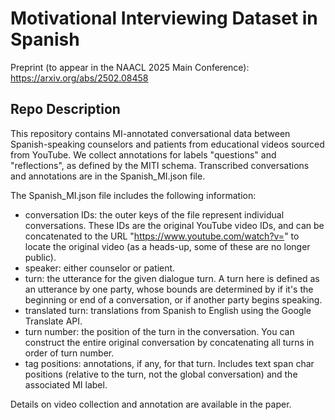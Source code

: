 
# Motivational Interviewing Dataset in Spanish 

Preprint (to appear in the NAACL 2025 Main Conference): https://arxiv.org/abs/2502.08458

## Repo Description

This repository contains MI-annotated conversational data between Spanish-speaking counselors and patients from educational videos sourced from YouTube. We collect annotations for labels "questions" and "reflections", as defined by the MITI schema. Transcribed conversations and annotations are in the Spanish_MI.json file. 

The Spanish_MI.json file includes the following information:
- conversation IDs: the outer keys of the file represent individual conversations. These IDs are the original YouTube video IDs, and can be concatenated to the URL "https://www.youtube.com/watch?v=" to locate the original video (as a heads-up, some of these are no longer public).
- speaker: either counselor or patient.
- turn: the utterance for the given dialogue turn. A turn here is defined as an utterance by one party, whose bounds are determined by if it's the beginning or end of a conversation, or if another party begins speaking.
- translated turn: translations from Spanish to English using the Google Translate API.
- turn number: the position of the turn in the conversation. You can construct the entire original conversation by concatenating all turns in order of turn number.
- tag positions: annotations, if any, for that turn. Includes text span char positions (relative to the turn, not the global conversation) and the associated MI label.

Details on video collection and annotation are available in the paper. 







